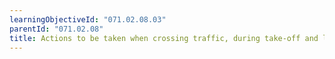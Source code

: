 ```yaml
---
learningObjectiveId: "071.02.08.03"
parentId: "071.02.08"
title: Actions to be taken when crossing traffic, during take-off and landing
---
```

